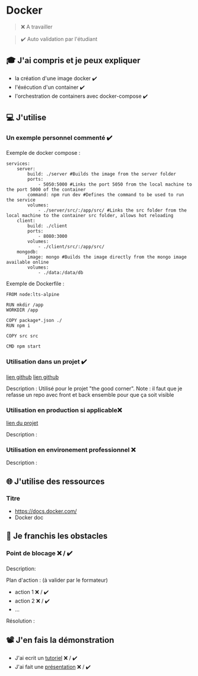 # Docker

> ❌ A travailler

> ✔️ Auto validation par l'étudiant

## 🎓 J'ai compris et je peux expliquer

- la création d'une image docker ✔️
- l'éxécution d'un container ✔️
- l'orchestration de containers avec docker-compose ✔️


## 💻 J'utilise

### Un exemple personnel commenté ✔️

Exemple de docker compose :
```
services:
    server:
        build: ./server #Builds the image from the server folder
        ports:
            - 5050:5000 #Links the port 5050 from the local machine to the port 5000 of the container
        command: npm run dev #Defines the command to be used to run the service
        volumes:
            - ./server/src/:/app/src/ #Links the src folder from the local machine to the container src folder, allows hot reloading
    client:
        build: ./client
        ports:
            - 8080:3000
        volumes:
            - ./client/src/:/app/src/
    mongodb:
        image: mongo #Builds the image directly from the mongo image available online
        volumes:
            - ./data:/data/db
```

Exemple de Dockerfile :
```
FROM node:lts-alpine

RUN mkdir /app
WORKDIR /app

COPY package*.json ./
RUN npm i

COPY src src

CMD npm start
```

### Utilisation dans un projet ✔️

[lien github](https://github.com/Scaramax/tgc-frontend) [lien github](https://github.com/Scaramax/tgc-backend)

Description : Utilisé pour le projet "the good corner". Note : il faut que je refasse un repo avec front et back ensemble pour que ça soit visible

### Utilisation en production si applicable❌

[lien du projet](...)

Description :

### Utilisation en environement professionnel ❌

Description :

## 🌐 J'utilise des ressources

### Titre

- https://docs.docker.com/
- Docker doc

## 🚧 Je franchis les obstacles

### Point de blocage ❌ / ✔️

Description:

Plan d'action : (à valider par le formateur)

- action 1 ❌ / ✔️
- action 2 ❌ / ✔️
- ...

Résolution :

## 📽️ J'en fais la démonstration

- J'ai ecrit un [tutoriel](...) ❌ / ✔️
- J'ai fait une [présentation](...) ❌ / ✔️
